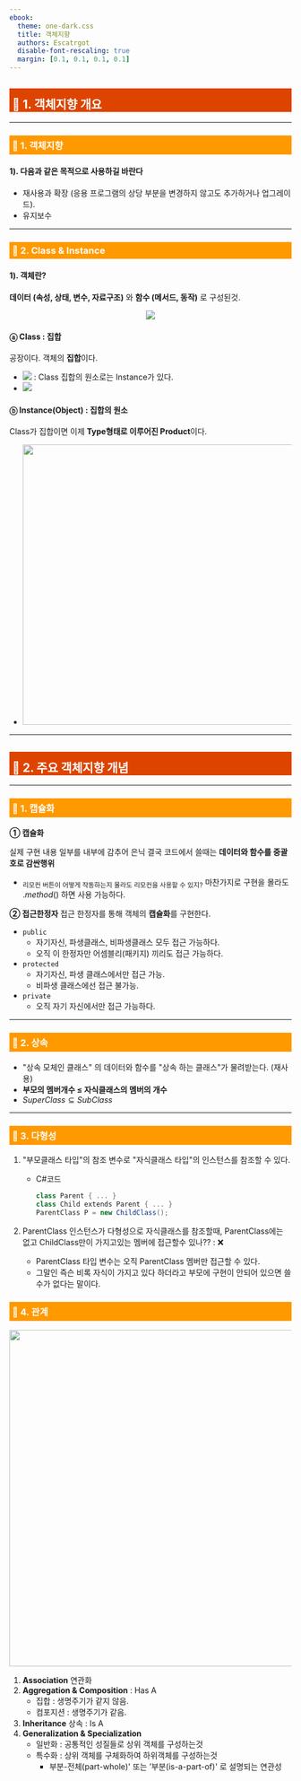 ```yaml
---
ebook:
  theme: one-dark.css
  title: 객체지향
  authors: Escatrgot
  disable-font-rescaling: true
  margin: [0.1, 0.1, 0.1, 0.1]
---
```

<style>
    h3.quest { font-weight: bold; border: 3px solid; color: #A0F !important;}
    .quest { font-weight: bold; color: #A5F !important;}
    h2 { border-top: 12px solid #D40; border-left: 5px solid #D40; border-right: 5px solid #D40; background-color: #D40; color: #FFF !important; font-weight: bold;}
    h3 { border-top: 12px solid #F90; border: 5px solid #F90; background-color: #F90; color: #FFF !important;}
</style>
## 📕 1. 객체지향 개요

---

### 📄 1. 객체지향

#### 1). 다음과 같은 목적으로 사용하길 바란다

* 재사용과 확장 (응용 프로그램의 상당 부분을 변경하지 않고도 추가하거나 업그레이드).
* 유지보수

---


### 📄 2. Class & Instance
#### 1). 객체란?
**데이터 (속성, 상태, 변수, 자료구조)** 와 **함수 (메서드, 동작)** 로 구성된것.


<p align="center">
    <img src="https://imgur.com/QaJp4lH.jpg">
    <!-- <img src="./image/2022-12-22-16-44-20.png"> -->
</p>

#### ⓐ Class : 집합
공장이다.
객체의 **집합**이다.
* <!-- * $SomeClass ∋ SometInstance$--> <img src="https://imgur.com/vvdlkJJ.png"> : Class 집합의 원소로는 Instance가 있다. 
* <!-- * $Car = \{ Audi, Nissan, Volvo ... \}$ --> <img src="https://imgur.com/T7uZheA.png">

#### ⓑ Instance(Object) : 집합의 원소

Class가 집합이면 이제 **Type형태로 이루어진 Product**이다. 

* <img src="https://imgur.com/ipNpTU3.jpg" width=500px>
<!-- <img src="./image/2021-12-26-02-11-49.png" width=500px> -->

---

## 📕 2. 주요 객체지향 개념

---

### 📄 1. 캡슐화 

**① 캡슐화**

실제 구현 내용 일부를 내부에 감추어 은닉
결국 코드에서 쓸때는 **데이터와 함수를 중괄호로 감싼행위**
* <sub>리모컨 버튼이 어떻게 작동하는지 몰라도 리모컨을 사용할 수 있지?</sub>
마찬가지로 구현을 몰라도 ._method_() 하면 사용 가능하다.

**② 접근한정자**
접근 한정자를 통해 객체의 **캡슐화**를 구현한다.
* ```public```
  * 자기자신, 파생클래스, 비파생클래스 모두 접근 가능하다.
  * 오직 이 한정자만 어셈블리(패키지) 끼리도 접근 가능하다.
* ```protected```
  * 자기자신, 파생 클래스에서만 접근 가능.
  * 비파생 클래스에선 접근 불가능.
* ```private```
  * 오직 자기 자신에서만 접근 가능하다.

---

### 📄 2. 상속

* "상속 모체인 클래스" 의 데이터와 함수를 "상속 하는 클래스"가 물려받는다. (재사용)
* **부모의 멤버개수 ≤ 자식클래스의 멤버의 개수**
* $SuperClass ⊆ SubClass$

---

### 📄 3. 다형성

1. "부모클래스 타입"의 참조 변수로 "자식클래스 타입"의 인스턴스를 참조할 수 있다.
    * C#코드

        ```cs
        class Parent { ... }
        class Child extends Parent { ... }
        ParentClass P = new ChildClass();
        ```

2. ParentClass 인스턴스가 다형성으로 자식클래스를 참조할때, 
   ParentClass에는 없고 ChildClass만이 가지고있는 멤버에 접근할수 있나?? : ❌
   * ParentClass 타입 변수는 오직 ParentClass 멤버만 접근할 수 있다.
   * 그말인 즉슨 비록 자식이 가지고 있다 하더라고 부모에 구현이 안되어 있으면
   쓸수가 없다는 말이다.


### 📄 4. 관계

<p align="center">
    <img src="https://imgur.com/YtICmMe.jpg" width=600px>
    <!-- <img src="./image/2022-12-22-17-47-19.png" width=600px> -->
</p>

1. **Association** 연관화
2. **Aggregation & Composition** : Has A
   * 집합 : 생명주기가 같지 않음.
   * 컴포지션 : 생명주기가 같음.
3. **Inheritance** 상속 : Is A
4. **Generalization & Specialization** 
   * 일반화 : 공통적인 성질들로 상위 객체를 구성하는것 
   * 특수화 : 상위 객체를 구체화하여 하위객체를 구성하는것
     * 부분-전체(part-whole)' 또는 ’부분(is-a-part-of)' 로 설명되는 연관성